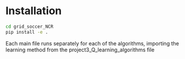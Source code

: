 # Installation
```bash
cd grid_soccer_NCR
pip install -e .
```

Each main file runs separately for each of the algorithms, importing the learning method from the project3_Q_learning_algorithms file
